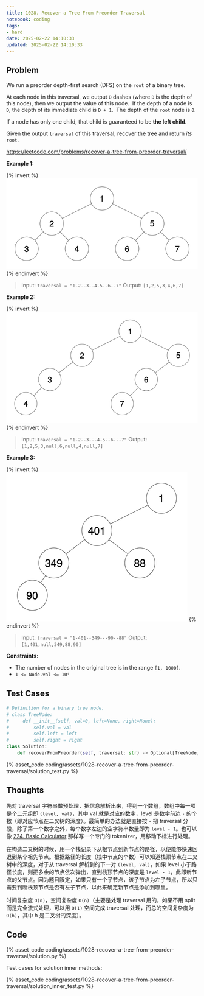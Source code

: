 ```yaml
---
title: 1028. Recover a Tree From Preorder Traversal
notebook: coding
tags:
- hard
date: 2025-02-22 14:10:33
updated: 2025-02-22 14:10:33
---
```

## Problem

We run a preorder depth-first search (DFS) on the `root` of a binary tree.

At each node in this traversal, we output `D` dashes (where `D` is the depth of this node), then we output the value of this node.  If the depth of a node is `D`, the depth of its immediate child is `D + 1`.  The depth of the `root` node is `0`.

If a node has only one child, that child is guaranteed to be **the left child**.

Given the output `traversal` of this traversal, recover the tree and return _its_ `root`.

<https://leetcode.com/problems/recover-a-tree-from-preorder-traversal/>

**Example 1:**

{% invert %}
![case1](assets/1028-recover-a-tree-from-preorder-traversal/case1.png)
{% endinvert %}

> Input: `traversal = "1-2--3--4-5--6--7"`
> Output: `[1,2,5,3,4,6,7]`

**Example 2:**

{% invert %}
![case2](assets/1028-recover-a-tree-from-preorder-traversal/case2.png)
{% endinvert %}

> Input: `traversal = "1-2--3---4-5--6---7"`
> Output: `[1,2,5,3,null,6,null,4,null,7]`

**Example 3:**

{% invert %}
![case3](assets/1028-recover-a-tree-from-preorder-traversal/case3.png)
{% endinvert %}

> Input: `traversal = "1-401--349---90--88"`
> Output: `[1,401,null,349,88,90]`

**Constraints:**

- The number of nodes in the original tree is in the range `[1, 1000]`.
- `1 <= Node.val <= 10⁹`

## Test Cases

``` python
# Definition for a binary tree node.
# class TreeNode:
#     def __init__(self, val=0, left=None, right=None):
#         self.val = val
#         self.left = left
#         self.right = right
class Solution:
    def recoverFromPreorder(self, traversal: str) -> Optional[TreeNode]:
```

{% asset_code coding/assets/1028-recover-a-tree-from-preorder-traversal/solution_test.py %}

## Thoughts

先对 traversal 字符串做预处理，把信息解析出来，得到一个数组，数组中每一项是个二元组即 `(level, val)`，其中 val 就是对应的数字，level 是数字前边 `-` 的个数（即对应节点在二叉树的深度）。最简单的办法就是直接按 `-` 把 traversal 分段，除了第一个数字之外，每个数字左边的空字符串数量即为 `level - 1`。也可以像 [224. Basic Calculator](224-basic-calculator) 那样写一个专门的 tokenizer，用移动下标进行处理。

在构造二叉树的时候，用一个栈记录下从根节点到新节点的路径，以便能够快速回退到某个祖先节点。根据路径的长度（栈中节点的个数）可以知道栈顶节点在二叉树中的深度，对于从 traversal 解析到的下一对 `(level, val)`，如果 level 小于路径长度，则把多余的节点依次弹出，直到栈顶节点的深度是 `level - 1`，此即新节点的父节点。因为题目限定，如果只有一个子节点，该子节点为左子节点，所以只需要判断栈顶节点是否有左子节点，以此来确定新节点是添加到哪里。

时间复杂度 `O(n)`，空间复杂度 `O(n)`（主要是处理 traversal 用的，如果不用 split 而是完全流式处理，可以用 `O(1)` 空间完成 traversal 处理，而总的空间复杂度为 `O(h)`，其中 h 是二叉树的深度）。

## Code

{% asset_code coding/assets/1028-recover-a-tree-from-preorder-traversal/solution.py %}

Test cases for solution inner methods:

{% asset_code coding/assets/1028-recover-a-tree-from-preorder-traversal/solution_inner_test.py %}
